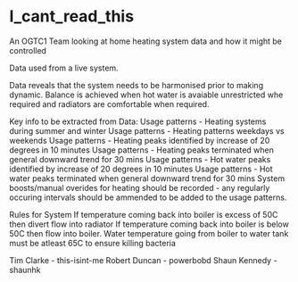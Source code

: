 # I_cant_read_this
An OGTC1 Team looking at home heating system data and how it might be controlled

Data used from a live system. 

Data reveals that the system needs to be harmonised prior to making dynamic.
Balance is achieved when hot water is avaiable unrestricted whe required and 
radiators are comfortable when required.

Key info to be extracted from Data:
Usage patterns - Heating systems during summer and winter
Usage patterns - Heating patterns weekdays vs weekends
Usage patterns - Heating peaks identified by increase of 20 degrees in 10 minutes
Usage patterns - Heating peaks terminated when general downward trend for 30 mins
Usage patterns - Hot water peaks identified by increase of 20 degrees in 10 minutes
Usage patterns - Hot water peaks terminated when general downward trend for 30 mins
System boosts/manual overides for heating should be recorded - any regularly 
occuring intervals should be ammended to be added to the usage patterns.

Rules for System
If temperature coming back into boiler is excess of 50C then divert flow into radiator
If temperature coming back into boiler is below 50C then flow into boiler.
Water temperature going from boiler to water tank must be atleast 65C to ensure killing bacteria

Tim Clarke - this-isint-me
Robert Duncan - powerbobd
Shaun Kennedy - shaunhk